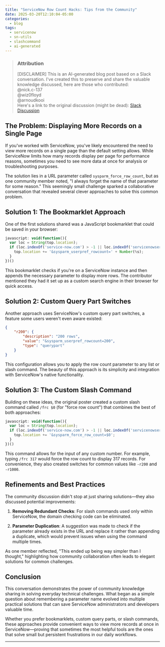 ```yaml
---
title: "ServiceNow Row Count Hacks: Tips from the Community"
date: 2025-03-20T12:10:04-05:00
categories:
  - blog
tags:
  - servicenow
  - sn-utils
  - slashcommand
  - ai-generated
---
```


>### Attribution
>[DISCLAIMER] This is an AI-generated blog post based on a Slack conversation. I've created this to preserve and share the valuable knowledge discussed, here are those who contributed:  
>@nick.c-137  
>@wiz0floyd  
>@arnoudkooi  
>Here's a link to the original discussion (might be dead): [Slack Discussion](https://sndevs.slack.com/archives/CKB5Q8DNK/p1742489712036399?thread_ts=1742405573.778519&cid=CKB5Q8DNK)

## The Problem: Displaying More Records on a Single Page

If you've worked with ServiceNow, you've likely encountered the need to view more records on a single page than the default setting allows. While ServiceNow limits how many records display per page for performance reasons, sometimes you need to see more data at once for analysis or troubleshooting purposes.

The solution lies in a URL parameter called `sysparm_force_row_count`, but as one community member noted, "I always forget the name of that parameter for some reason." This seemingly small challenge sparked a collaborative conversation that revealed several clever approaches to solve this common problem.

## Solution 1: The Bookmarklet Approach

One of the first solutions shared was a JavaScript bookmarklet that could be saved in your browser:

```javascript
javascript: void(function(){ 
  var loc = String(top.location);
  if (loc.indexOf('service-now.com') > -1 || loc.indexOf('servicenowservices.com') > -1) { 
    top.location += '&sysparm_userpref_rowcount=' + Number(%s);
  }
})()
```

This bookmarklet checks if you're on a ServiceNow instance and then appends the necessary parameter to display more rows. The contributor mentioned they had it set up as a custom search engine in their browser for quick access.

## Solution 2: Custom Query Part Switches

Another approach uses ServiceNow's custom query part switches, a feature some users weren't even aware existed:

```json
{
    "r200": {
        "description": "200 rows",
        "value": "&sysparm_userpref_rowcount=200",
        "type": "querypart"
    }
}
```

This configuration allows you to apply the row count parameter to any list or slash command. The beauty of this approach is its simplicity and integration with ServiceNow's native functionality.

## Solution 3: The Custom Slash Command

Building on these ideas, the original poster created a custom slash command called `/frc $0` (for "force row count") that combines the best of both approaches:

```javascript
javascript: void(function(){ 
  var loc = String(top.location);
  if (loc.indexOf('service-now.com') > -1 || loc.indexOf('servicenowservices.com') > -1) { 
    top.location += '&sysparm_force_row_count=$0';
  }
})()
```

This command allows for the input of any custom number. For example, typing `/frc 317` would force the row count to display 317 records. For convenience, they also created switches for common values like `-r200` and `-r1000`.

## Refinements and Best Practices

The community discussion didn't stop at just sharing solutions—they also discussed potential improvements:

1. **Removing Redundant Checks**: For slash commands used only within ServiceNow, the domain checking code can be eliminated.

2. **Parameter Duplication**: A suggestion was made to check if the parameter already exists in the URL and replace it rather than appending a duplicate, which would prevent issues when using the command multiple times.

As one member reflected, "This ended up being way simpler than I thought," highlighting how community collaboration often leads to elegant solutions for common challenges.

## Conclusion

This conversation demonstrates the power of community knowledge sharing in solving everyday technical challenges. What began as a simple question about remembering a parameter name evolved into multiple practical solutions that can save ServiceNow administrators and developers valuable time.

Whether you prefer bookmarklets, custom query parts, or slash commands, these approaches provide convenient ways to view more records at once in ServiceNow—proving that sometimes the most helpful tools are the ones that solve small but persistent frustrations in our daily workflows.

---


